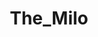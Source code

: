 ---
title: The_Milo
crosslinks:
- The_Donald
- all
- TheDonaldUltra
- AMAAggregator
- argentina
- conspiracy
- The_Donal
---